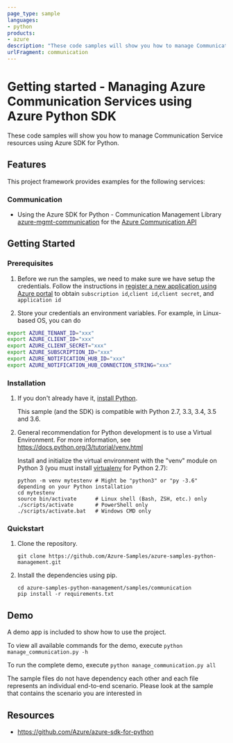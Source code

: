 ```yaml
---
page_type: sample
languages:
- python
products:
- azure
description: "These code samples will show you how to manage Communication Service resources using Azure SDK for Python."
urlFragment: communication
---
```


# Getting started - Managing Azure Communication Services using Azure Python SDK

These code samples will show you how to manage Communication Service resources using Azure SDK for Python.

## Features

This project framework provides examples for the following services:

### Communication

* Using the Azure SDK for Python - Communication Management Library [azure-mgmt-communication](https://pypi.org/project/azure-mgmt-communication/) for the [Azure Communication API](https://docs.microsoft.com/en-us/rest/api/communication/)

## Getting Started

### Prerequisites

1. Before we run the samples, we need to make sure we have setup the credentials. Follow the instructions in
   [register a new application using Azure
   portal](https://docs.microsoft.com/en-us/azure/active-directory/develop/howto-create-service-principal-portal)
   to obtain `subscription id`,`client id`,`client secret`, and `application id`

2. Store your credentials an environment variables.
For example, in Linux-based OS, you can do

```bash
export AZURE_TENANT_ID="xxx"
export AZURE_CLIENT_ID="xxx"
export AZURE_CLIENT_SECRET="xxx"
export AZURE_SUBSCRIPTION_ID="xxx"
export AZURE_NOTIFICATION_HUB_ID="xxx"
export AZURE_NOTIFICATION_HUB_CONNECTION_STRING="xxx"
```

### Installation

1.  If you don't already have it, [install Python](https://www.python.org/downloads/).

    This sample (and the SDK) is compatible with Python 2.7, 3.3, 3.4, 3.5 and 3.6.

2.  General recommendation for Python development is to use a Virtual Environment.
    For more information, see https://docs.python.org/3/tutorial/venv.html

    Install and initialize the virtual environment with the "venv" module on Python 3 (you must install
    [virtualenv](https://pypi.python.org/pypi/virtualenv) for Python 2.7):

    ```
    python -m venv mytestenv # Might be "python3" or "py -3.6" depending on your Python installation
    cd mytestenv
    source bin/activate      # Linux shell (Bash, ZSH, etc.) only
    ./scripts/activate       # PowerShell only
    ./scripts/activate.bat   # Windows CMD only
    ```

### Quickstart

1.  Clone the repository.

    ```
    git clone https://github.com/Azure-Samples/azure-samples-python-management.git
    ```

2.  Install the dependencies using pip.

    ```
    cd azure-samples-python-management/samples/communication
    pip install -r requirements.txt
    ```

## Demo

A demo app is included to show how to use the project.

To view all available commands for the demo, execute `python manage_communication.py -h`

To run the complete demo, execute `python manage_communication.py all`


The sample files do not have dependency each other and each file represents an individual end-to-end scenario. Please look at the sample that contains the scenario you are interested in

## Resources

- https://github.com/Azure/azure-sdk-for-python
